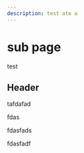 ```yaml
---
description: test ate a
---
```


# sub page

test

## Header

&#x20;tafdafad

fdas

fdasfads





fdasfadf


